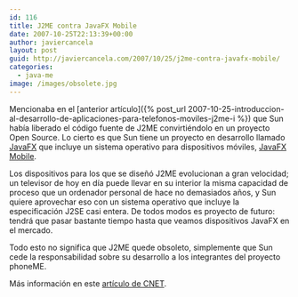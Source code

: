 ```yaml
---
id: 116
title: J2ME contra JavaFX Mobile
date: 2007-10-25T22:13:39+00:00
author: javiercancela
layout: post
guid: http://javiercancela.com/2007/10/25/j2me-contra-javafx-mobile/
categories:
  - java-me
image: /images/obsolete.jpg
---
```

Mencionaba en el [anterior artículo]({% post_url 2007-10-25-introduccion-al-desarrollo-de-aplicaciones-para-telefonos-moviles-j2me-i %}) que Sun había liberado el código fuente de J2ME convirtiéndolo en un proyecto Open Source. Lo cierto es que Sun tiene un proyecto en desarrollo llamado [JavaFX](http://www.sun.com/software/javafx/ "JavaFX") que incluye un sistema operativo para dispositivos móviles, [JavaFX Mobile](http://www.sun.com/software/javafx/mobile/index.jsp "JavaFX Mobile").

Los dispositivos para los que se diseñó J2ME evolucionan a gran velocidad; un televisor de hoy en día puede llevar en su interior la misma capacidad de proceso que un ordenador personal de hace no demasiados años, y Sun quiere aprovechar eso con un sistema operativo que incluye la especificación J2SE casi entera. De todos modos es proyecto de futuro: tendrá que pasar bastante tiempo hasta que veamos dispositivos JavaFX en el mercado.

Todo esto no significa que J2ME quede obsoleto, simplemente que Sun cede la responsabilidad sobre su desarrollo a los integrantes del proyecto phoneME.

Más información en este [artículo de CNET](http://www.news.com/8301-13580_3-9800679-39.html?part=rss&subj=news&tag=2547-1_3-0-20 "Sun starts bidding adieu to mobile-specific Java").